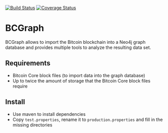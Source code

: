[![Build Status](https://travis-ci.org/maltemoeser/BCGraph.svg?branch=master)](https://travis-ci.org/maltemoeser/BCGraph)
[![Coverage Status](https://coveralls.io/repos/github/maltemoeser/BCGraph/badge.svg?branch=master)](https://coveralls.io/github/maltemoeser/BCGraph?branch=master)

# BCGraph

BCGraph allows to import the Bitcoin blockchain into a Neo4j graph database and provides multiple tools to analyze the resulting data set.

## Requirements

- Bitcoin Core block files (to import data into the graph database)
- Up to twice the amount of storage that the Bitcoin Core block files require

## Install

- Use maven to install dependencies
- Copy `test.properties`, rename it to `production.properties` and fill in the missing directories
